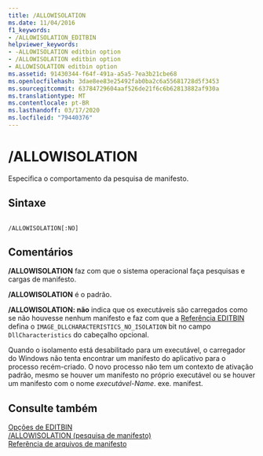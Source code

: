 ```yaml
---
title: /ALLOWISOLATION
ms.date: 11/04/2016
f1_keywords:
- /ALLOWISOLATION_EDITBIN
helpviewer_keywords:
- -ALLOWISOLATION editbin option
- /ALLOWISOLATION editbin option
- ALLOWISOLATION editbin option
ms.assetid: 91430344-f64f-491a-a5a5-7ea3b21cbe68
ms.openlocfilehash: 3dae8ee83e25492fab0ba2c6a55681728d5f3453
ms.sourcegitcommit: 63784729604aaf526de21f6c6b62813882af930a
ms.translationtype: MT
ms.contentlocale: pt-BR
ms.lasthandoff: 03/17/2020
ms.locfileid: "79440376"
---
```

# <a name="allowisolation"></a>/ALLOWISOLATION

Especifica o comportamento da pesquisa de manifesto.

## <a name="syntax"></a>Sintaxe

```

/ALLOWISOLATION[:NO]
```

## <a name="remarks"></a>Comentários

**/ALLOWISOLATION** faz com que o sistema operacional faça pesquisas e cargas de manifesto.

**/ALLOWISOLATION** é o padrão.

**/ALLOWISOLATION: não** indica que os executáveis são carregados como se não houvesse nenhum manifesto e faz com que a [Referência EDITBIN](editbin-reference.md) defina o `IMAGE_DLLCHARACTERISTICS_NO_ISOLATION` bit no campo `DllCharacteristics` do cabeçalho opcional.

Quando o isolamento está desabilitado para um executável, o carregador do Windows não tenta encontrar um manifesto do aplicativo para o processo recém-criado. O novo processo não tem um contexto de ativação padrão, mesmo se houver um manifesto no próprio executável ou se houver um manifesto com o nome *executável-Name*. exe. manifest.

## <a name="see-also"></a>Consulte também

[Opções de EDITBIN](editbin-options.md)<br/>
[/ALLOWISOLATION (pesquisa de manifesto)](allowisolation-manifest-lookup.md)<br/>
[Referência de arquivos de manifesto](/windows/win32/SbsCs/manifest-files-reference)
